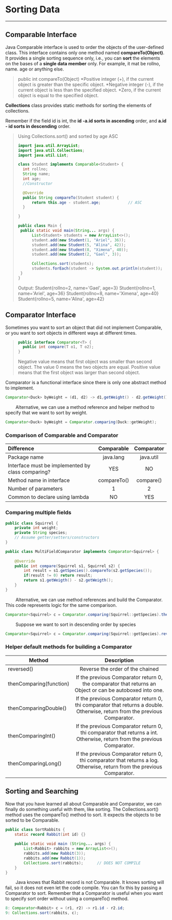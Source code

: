 # Sorting Data
-----------

## Comparable Interface
Java Comparable interface is used to order the objects of the user-defined class. This interface contains only 
one method named __compareTo(Object)__. It provides a single sorting sequence only, i.e., you can __sort__ the 
elements on the bases of a __single data member__ only. For example, it mat be rollno, name. age or anything else.

> public int compareTo(Object)
> *Positive integer (+), if the current object is greater than the specific object.
> *Negative integer (-), if the current object is less than the specified object.
> *Zero, if the current object is equal to the specified object.

__Collections__ class provides static methods for sorting the elements of collections.

Remember if the field id is int, the __id -a.id sorts in ascending__ order, and __a.id - id sorts in 
descending__ order.

> Using Collections.sort() and sorted by age ASC
> ```java
> import java.util.ArrayList;
> import java.util.Collections;
> import java.util.List;
>
> class Student implements Comparable<Student> {
>   int rollno;
>   String name;
>   int age;
>   //Constructor
> 
>   @Override
>   public String compareTo(Student student) {
>       return this.age - student.age;            // ASC
>   }
> 
> }
> 
> public class Main {
>  public static void main(String... args) {
>       List<Student> students = new ArrayList<>();
>       student.add(new Student(1, "Ariel", 36));
>       student.add(new Student(5, "Alina", 42));
>       student.add(new Student(8, "Ximena", 40));
>       student.add(new Student(2, "Gael", 3));
> 
>       Collections.sort(students);
>       students.forEach(student -> System.out.println(student));
>  }
> }
> ```
> Output:
> Student{rollno=2, name='Gael', age=3}
>Student{rollno=1, name='Ariel', age=36}
>Student{rollno=8, name='Ximena', age=40}
>Student{rollno=5, name='Alina', age=42}

## Comparator Interface

Sometimes you want to sort an object that did not implement Comparable, or you want to sort objects
in different ways at different times.

> ```java
> public interface Comparator<T> {
>   public int compare(T o1, T o2);
> }
> ```
> Negative value means that first object was smaller than second object.
> The value 0 means the two objects are equal.
> Positive value means that the first object was larger than second object.

Comparator is a functional interface since there is only one abstract method to implement.
```java
Comparator<Duck> byWeight = (d1, d2) -> d1,getWeight() - d2.getWeight();
```

&emsp;&emsp;
Alternative, we can use a method reference and helper method to specify that we want to sort by weight.
```java
Comparator<Duck> byWeight = Comparator.comparing(Duck::getWeight);
```

### Comparison of Comparable and Comparator

| Difference                                        | Comparable  | Comparator  |
|:--------------------------------------------------|:-----------:|:-----------:|
| Package name                                      |  java.lang  |  java.util  |
| Interface must be implemented by class comparing? |     YES     |     NO      |
| Method name in interface                          | compareTo() |  compare()  |
| Number of parameters                              |      1      |      2      |
| Common to declare using lambda                    |     NO      |     YES     |

### Comparing multiple fields
```java
public class Squirrel {
    private int weight;
    private String species;
    // Assume getter/setters/constructors
}
```

```java
public class MultiFieldComparator implements Comparator<Squirrel> {
    
    @Override
    public int compare(Squirrel s1, Squirrel s2) {
        int result = s1.getSpecies().compareTo(s2.getSpecies());
        if(result != 0) return result;
        return s1.getWeigth() - s2.getWeigth();
    }
}
```

&emsp;&emsp;
Alternative, we can use method references and build the Comparator. This code represents logic for the same comparison.

```java
Comparator<Squirrel> c = Comparator.comparing(Squirrel::getSpecies).thenComparingInt(Squirrel::getWeight);
```

&emsp;&emsp;
Suppose we want to sort in descending order by species
```java
Comparator<Squirrel> c = Comparator.comparing(Squirrel::getSpecies).reversed();
```

### Helper default methods for building a Comparator

| Method                  |                                                         Description                                                         |
|-------------------------|:---------------------------------------------------------------------------------------------------------------------------:|
| reversed()              |                                              Reverse the order of the chained                                               |
| thenComparing(function) |          If the previous Comparator return 0, the comparator that returns an Object or can be autoboxed into one.           |
| thenComparingDouble()   | If the previous Comparator return 0, thi comparator that returns a double. Otherwise, return from the previous Comparator.  |
| thenComparingInt()      |   If the previous Comparator return 0, thi comparator that returns a int. Otherwise, return from the previous Comparator.   |
| thenComparingLong()     |   If the previous Comparator return 0, thi comparator that returns a log. Otherwise, return from the previous Comparator.   |

## Sorting and Searching

Now that you have learned all about Comparable and Comparator, we can finally do something useful with them, like 
sorting. The Collections.sort() method uses the compareTo() method to sort. It expects the objects to be sorted to 
be Comparable.

```java
public class SortRabbits {
    static record Rabbit(int id) {}
    
    public static void main (String... args) {
        List<Rabbit> rabbits = new ArrayList<>();
        rabbits.add(new Rabbit(3));
        rabbits.add(new Rabbit(1));
        Collections.sort(rabbits);      // DOES NOT COMPILE
    }
}
```
&emsp;&emsp;
Java knows that Rabbit record is not Comparable. It knows sorting will fail, so it does not even let the code compile. 
You can fix this by passing a Comparator to sort. Remember that a Comparator is useful when you want to specify sort 
order without using a compareTo() method.

```java
8: Comparator<Rabbit> c = (r1, r2) -> r1.id - r2.id;
9: Collections.sort(rabbits, c);
```
